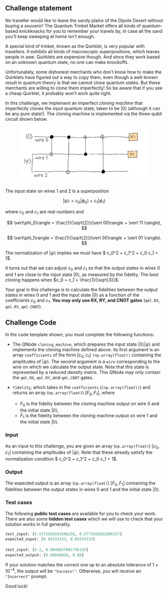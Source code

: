 ## Challenge statement

No traveller would like to leave the sandy plains of the Dipole Desert without buying a souvenir! The Quantum Trinket Market offers all kinds of quantum-based knickknacks for you to remember your travels by, in case all the sand you'll keep sweeping at home isn't enough. 

A special kind of trinket, known as the Quirklet, is very popular with travellers. It exhibits all kinds of macroscopic superpositions, which leaves people in awe. Quirklets are expensive though. And since they work based on an unknown quantum state, no one can make knockoffs.

Unfortunately, some dishonest merchants who don't know how to make the Quirklets have figured out a way to copy them, even though a well-known result in quantum theory is that we cannot clone quantum states. But these merchants are willing to clone them imperfectly! So be aware that if you see a cheap Quirklet, it probably won't work quite right.

In this challenge, we implement an imperfect *cloning machine* that imperfectly clones the input quantum state, taken to be $\vert 0 \rangle$ (although it can be any pure state!). The cloning machine is implemented via the three-qubit circuit shown below.

<p align="center">
<img src="./images/cloning_machine.png" width="400"/>
</p>

The input state on wires $1$ and $2$ is a superposition

$$ 
\vert \psi \rangle = c_0\vert \phi_0 \rangle + c_1\vert \phi_1 \rangle
$$

where $c_0$ and $c_1$ are real numbers and 

$$
\vert\phi_0\rangle = \frac{1}{\sqrt{2}}(\vert 00\rangle + \vert 11 \rangle),
$$

$$
\vert\phi_1\rangle = \frac{1}{\sqrt{2}}(\vert 00\rangle + \vert 01 \rangle).
$$

The normalization of $\vert \psi \rangle$ implies we must have $ c_0^2 + c_1^2 + c_0 c_1 = 1$. 

It turns out that we can adjust $c_0$ and $c_1$ so that the output states in wires $0$ and $1$ are close to the input state $\vert 0 \rangle$, as measured by the fidelity. The best cloning happens when $c_0 = c_1 = \frac{1}{\sqrt{3}}$. 

Your goal in this challenge is to calculate the fidelities between the output states in wires $0$ and $1$ and the input state $\vert 0 \rangle$ as a function of the coefficients $c_0$ and $c_1$. **You may only use RX, RY, and CNOT gates** (`qml.RX`, `qml.RY`, `qml.CNOT`).


## Challenge Code

In the code template shown, you must complete the following functions:

- The QNode `cloning_machine`, which prepares the input state $\vert 0 \rangle \vert \psi \rangle$ and implements the cloning machine defined above. Its first argument is an array `coefficients` of the form $[c_0, c_1]$ `(np.array(float))` containing the amplitudes of $\vert \psi \rangle.$ The second argument is a `wire` corresponding to the wire on which we calculate the output state. Note that this state is represented by a reduced density matrix. This QNode may only contain the `qml.RX`, `qml.RY`, and `qml.CNOT` gates. 

- `fidelity`, which takes in the `coefficients` (`(np.array(float))`) and returns an array (`np.array(float)`) $[F_0, F_1]$, where
    - $F_0$  is the fidelity between the cloning machine output on wire $0$ and the initial state $\vert 0 \rangle,$
    - $F_1$  is the fidelity between the cloning machine output on wire $1$ and the initial state $\vert 0 \rangle.$

### Input

As an input to this challenge, you are given an array (`np.array(float)`) $[c_0, c_1]$ containing the amplitudes of $\vert \psi \rangle.$ Note that these already satisfy the normalization condition $ c_0^2 + c_1^2 + c_0 c_1 = 1$.

### Output

The expected output is an array (`np.array(float)`) $[F_0, F_1]$ containing the fidelities between the output states in wires $0$ and $1$ and the initial state $\vert 0 \rangle$. 

### Test cases

The following **public test cases** are available for you to check your work. There are also some **hidden test cases** which we will use to check that your solution works in full generality.

```python
test_input: [0.5773502691896258, 0.5773502691896257]
expected_ouput: [0.83333333, 0.83333333]

test_input: [0.2, 0.8848857801796105]
expected_output: [0.60848858, 0.98]
```

If your solution matches the correct one up to an absolute tolerance of $1\times 10^{-4}$, the output will be `"Success!"`. Otherwise, you will receive an `"Incorrect"` prompt.

Good luck!